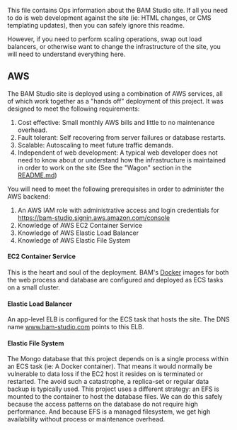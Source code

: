 This file contains Ops information about the BAM Studio site. If all you need to do is web development against the site (ie: HTML changes, or CMS templating updates), then you can safely ignore this readme.

However, if you need to perform scaling operations, swap out load balancers, or otherwise want to change the infrastructure of the site, you will need to understand everything here.

## AWS

The BAM Studio site is deployed using a combination of AWS services, all of which work together as a "hands off" deployment of this project. It was designed to meet the following requirements:

1. Cost effective: Small monthly AWS bills and little to no maintenance overhead.
1. Fault tolerant: Self recovering from server failures or database restarts.
1. Scalable: Autoscaling to meet future traffic demands.
1. Independent of web development: A typical web developer does not need to know about or understand how the infrastructure is maintained in order to work on the site (See the "Wagon" section in the [README.md](./README.md))

You will need to meet the following prerequisites in order to administer the AWS backend:

1. An AWS IAM role with administrative access and login credentials for https://bam-studio.signin.aws.amazon.com/console
1. Knowledge of AWS EC2 Container Service
1. Knowledge of AWS Elastic Load Balancer
1. Knowledge of AWS Elastic File System

#### EC2 Container Service

This is the heart and soul of the deployment. BAM's [Docker](https://hub.docker.com/r/bamstudio/) images for both the web process and database are configured and deployed as ECS tasks on a small cluster.

#### Elastic Load Balancer

An app-level ELB is configured for the ECS task that hosts the site. The DNS name www.bam-studio.com points to this ELB.

#### Elastic File System

The Mongo database that this project depends on is a single process within an ECS task (ie: A Docker container). That means it would normally be vulnerable to data loss if the EC2 host it resides on is terminated or restarted. The avoid such a catastrophe, a replica-set or regular data backup is typically used. This project uses a different strategy: an EFS is mounted to the container to host the database files. We can do this safely because the access patterns on the database do not require high performance. And because EFS is a managed filesystem, we get high availability without process or maintenance overhead.